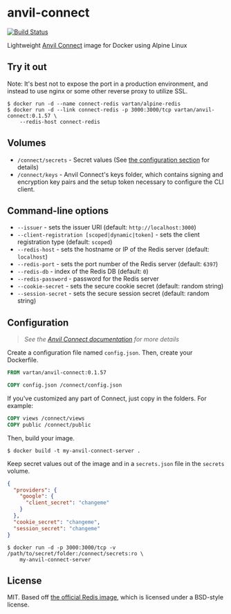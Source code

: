 # anvil-connect

[![Build Status](https://travis-ci.org/vsimonian/docker-anvil-connect.svg)](https://travis-ci.org/vsimonian/docker-anvil-connect)

Lightweight [Anvil Connect][anvil-connect] image for Docker using Alpine Linux

## Try it out

Note: It's best not to expose the port in a production environment, and instead
to use nginx or some other reverse proxy to utilize SSL.

```
$ docker run -d --name connect-redis vartan/alpine-redis
$ docker run -d --link connect-redis -p 3000:3000/tcp vartan/anvil-connect:0.1.57 \
    --redis-host connect-redis
```

## Volumes

- `/connect/secrets` - Secret values (See [the configuration section](#configuration)
  for details)
- `/connect/keys` - Anvil Connect's keys folder, which contains signing and
  encryption key pairs and the setup token necessary to configure the CLI client.

## Command-line options

- `--issuer` - sets the issuer URI (default: `http://localhost:3000`)
- `--client-registration [scoped|dynamic|token]` - sets the client registration
  type (default: `scoped`)
- `--redis-host` - sets the hostname or IP of the Redis server (default:
  `localhost`)
- `--redis-port` - sets the port number of the Redis server (default: `6397`)
- `--redis-db` - index of the Redis DB (default: `0`)
- `--redis-password` - password for the Redis server
- `--cookie-secret` - sets the secure cookie secret (default: random string)
- `--session-secret` - sets the secure session secret (default: random string)

## Configuration

> _See the [Anvil Connect documentation][connect-docs] for more details_

Create a configuration file named `config.json`. Then, create your Dockerfile.

```Dockerfile
FROM vartan/anvil-connect:0.1.57

COPY config.json /connect/config.json
```

If you've customized any part of Connect, just copy in the folders. For example:

```Dockerfile
COPY views /connect/views
COPY public /connect/public
```

Then, build your image.

```
$ docker build -t my-anvil-connect-server .
```

Keep secret values out of the image and in a `secrets.json` file in the
`secrets` volume.

```json
{
  "providers": {
    "google": {
      "client_secret": "changeme"
    }
  },
  "cookie_secret": "changeme",
  "session_secret": "changeme"
}
```

```
$ docker run -d -p 3000:3000/tcp -v /path/to/secret/folder:/connect/secrets:ro \
    my-anvil-connect-server
```

## License

MIT. Based off [the official Redis image][redis-image], which is licensed under a
BSD-style license.

[anvil-connect]: https://github.com/anvilresearch/connect
[connect-docs]: https://github.com/anvilresearch/connect-docs
[redis-image]: https://github.com/docker-library/redis
